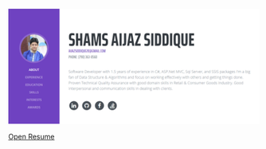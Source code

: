 [![Resume Preview](Resume_Screenshot.PNG)](https://github.com/Aijaz-siddique/ShamsAijazSiddique_Resume)

<a href="ShamsAijazSiddique_Resume.pdf" target="_blank">Open Resume</a>
